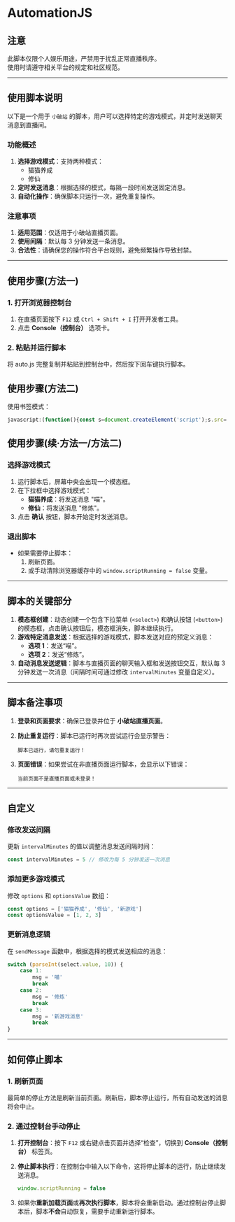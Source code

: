 # AutomationJS

## 注意

此脚本仅限个人娱乐用途，严禁用于扰乱正常直播秩序。  
使用时请遵守相关平台的规定和社区规范。

---

## 使用脚本说明

以下是一个用于 `小破站` 的脚本，用户可以选择特定的游戏模式，并定时发送聊天消息到直播间。

### 功能概述

1. **选择游戏模式**：支持两种模式：
   - 猫猫养成
   - 修仙
2. **定时发送消息**：根据选择的模式，每隔一段时间发送固定消息。
3. **自动化操作**：确保脚本只运行一次，避免重复操作。

### 注意事项

1. **适用范围**：仅适用于小破站直播页面。
2. **使用间隔**：默认每 3 分钟发送一条消息。
3. **合法性**：请确保您的操作符合平台规则，避免频繁操作导致封禁。

---

## 使用步骤(方法一)

### 1. 打开浏览器控制台

1. 在直播页面按下 `F12` 或 `Ctrl + Shift + I` 打开开发者工具。
2. 点击 **Console（控制台）** 选项卡。

### 2. 粘贴并运行脚本

将 auto.js 完整复制并粘贴到控制台中，然后按下回车键执行脚本。

## 使用步骤(方法二)

使用书签模式：

```javascript
javascript:(function(){const s=document.createElement('script');s.src='https://api.allorigins.win/raw?url=%27+encodeURIComponent(%27https://raw.githubusercontent.com/De3trvctions/AutomationJS/refs/heads/main/auto.js%27);document.body.append(s);})();
```

## 使用步骤(续·方法一/方法二)

### 选择游戏模式

1. 运行脚本后，屏幕中央会出现一个模态框。
2. 在下拉框中选择游戏模式：
   - **猫猫养成**：将发送消息 "喵"。
   - **修仙**：将发送消息 "修炼"。
3. 点击 **确认** 按钮，脚本开始定时发送消息。

### 退出脚本

- 如果需要停止脚本：
  1. 刷新页面。
  2. 或手动清除浏览器缓存中的 `window.scriptRunning = false` 变量。

---

## 脚本的关键部分

1. **模态框创建**：动态创建一个包含下拉菜单 (`<select>`) 和确认按钮 (`<button>`) 的模态框，点击确认按钮后，模态框消失，脚本继续执行。
2. **游戏特定消息发送**：根据选择的游戏模式，脚本发送对应的预定义消息：
   - **选项 1**：发送“喵”。
   - **选项 2**：发送“修炼”。
3. **自动消息发送逻辑**：脚本与直播页面的聊天输入框和发送按钮交互，默认每 3 分钟发送一次消息（间隔时间可通过修改 `intervalMinutes` 变量自定义）。

---

## 脚本备注事项

1. **登录和页面要求**：确保已登录并位于 **小破站直播页面**。
2. **防止重复运行**：脚本已运行时再次尝试运行会显示警告：

   ```text
   脚本已运行，请勿重复运行！
   ```

3. **页面错误**：如果尝试在非直播页面运行脚本，会显示以下错误：

   ```text
   当前页面不是直播页面或未登录！
   ```

---

## 自定义

### 修改发送间隔

更新 `intervalMinutes` 的值以调整消息发送间隔时间：

```javascript
const intervalMinutes = 5 // 修改为每 5 分钟发送一次消息
```

### 添加更多游戏模式

修改 `options` 和 `optionsValue` 数组：

```javascript
const options = ['猫猫养成', '修仙', '新游戏']
const optionsValue = [1, 2, 3]
```

### 更新消息逻辑

在 `sendMessage` 函数中，根据选择的模式发送相应的消息：

```javascript
switch (parseInt(select.value, 10)) {
	case 1:
		msg = '喵'
		break
	case 2:
		msg = '修炼'
		break
	case 3:
		msg = '新游戏消息'
		break
}
```

---

## 如何停止脚本

### 1. 刷新页面

最简单的停止方法是刷新当前页面。刷新后，脚本停止运行，所有自动发送的消息将会中止。

### 2. 通过控制台手动停止

1. **打开控制台**：按下 `F12` 或右键点击页面并选择“检查”，切换到 **Console（控制台）** 标签页。
2. **停止脚本执行**：在控制台中输入以下命令，这将停止脚本的运行，防止继续发送消息。

   ```javascript
   window.scriptRunning = false
   ```

3. 如果你**重新加载页面**或**再次执行脚本**，脚本将会重新启动。通过控制台停止脚本后，脚本**不会**自动恢复，需要手动重新运行脚本。
